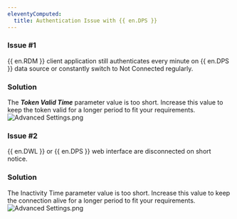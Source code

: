 ```yaml
---
eleventyComputed:
  title: Authentication Issue with {{ en.DPS }}
---
```

### Issue #1
{{ en.RDM }} client application still authenticates every minute on {{ en.DPS }} data source or constantly switch to Not Connected regularly.
### Solution
The ***Token Valid Time*** parameter value is too short. Increase this value to keep the token valid for a longer period to fit your requirements.  
![Advanced Settings.png](/img/en/kb/KB4013.png)
### Issue #2
{{ en.DWL }} or {{ en.DPS }} web interface are disconnected on short notice.
### Solution
The Inactivity Time parameter value is too short. Increase this value to keep the connection alive for a longer period to fit your requirements.  
![Advanced Settings.png](/img/en/kb/KB8007.png)
